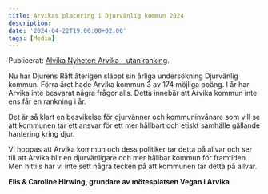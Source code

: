 ```yaml
---
title: Arvikas placering i Djurvänlig kommun 2024
description:
date: '2024-04-22T19:00:00+02:00'
tags: [Media]
---
```


Publicerat: [Alvika Nyheter: Arvika - utan ranking](https://www.arvikanyheter.se/2024/04/29/arvika-utan-ranking-243aa/).

Nu har Djurens Rätt återigen släppt sin årliga undersökning Djurvänlig
kommun. Förra året hade Arvika kommun 3 av 174 möjliga poäng. I år har
Arvika inte besvarat några frågor alls. Detta innebär att Arvika
kommun inte ens får en rankning i år.

Det är så klart en besvikelse för djurvänner och kommuninvånare som
vill se att kommunen tar ett ansvar för ett mer hållbart och etiskt
samhälle gällande hantering kring djur.

Vi hoppas att Arvika kommun och dess politiker tar detta på allvar och
ser till att Arvika blir en djurvänligare och mer hållbar kommun för
framtiden. Men hittils har vi inte sett några tecken på att kommunen
tar detta på allvar.

**Elis & Caroline Hirwing, grundare av mötesplatsen Vegan i Arvika**
